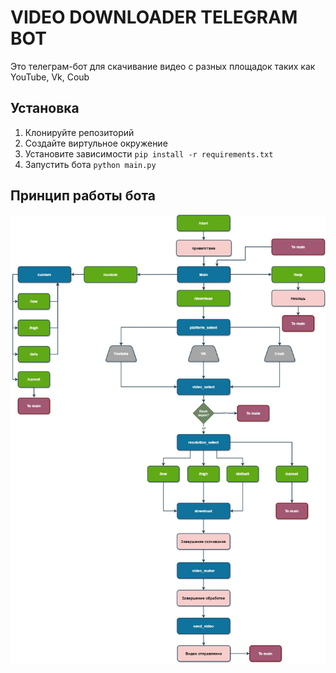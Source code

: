 # VIDEO DOWNLOADER TELEGRAM BOT

Это телеграм-бот для скачивание видео с разных площадок таких как YouTube, Vk, Coub

## Установка
1. Клонируйте репозиторий
2. Создайте виртульное окружение
3. Установите зависимости
``pip install -r requirements.txt``
4. Запустить бота
``python main.py``


## Принцип работы бота
![Diagram](images/tg_bot_diagram.jpg)